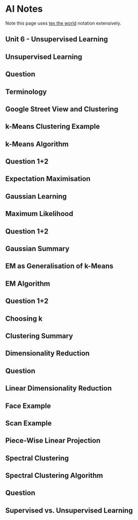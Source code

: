 AI Notes
========

Note this page uses [tex the world](http://thewe.net/tex/) notation extensively.

Unit 6 - Unsupervised Learning
------------------------------

## Unsupervised Learning ##



## Question ##

## Terminology ##

## Google Street View and Clustering ##

## k-Means Clustering Example ##

## k-Means Algorithm ##

## Question 1+2 ##

## Expectation Maximisation ##

## Gaussian Learning ##

## Maximum Likelihood ##

## Question 1+2 ##

## Gaussian Summary ##

## EM as Generalisation of k-Means ##

## EM Algorithm ##

## Question 1+2 ##

## Choosing k ##

## Clustering Summary ##

## Dimensionality Reduction ##

## Question ##

## Linear Dimensionality Reduction ##

## Face Example ##

## Scan Example ##

## Piece-Wise Linear Projection ##

## Spectral Clustering ##

## Spectral Clustering Algorithm ##

## Question ##

## Supervised vs. Unsupervised Learning ##
